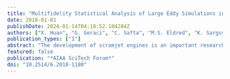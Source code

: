```yaml
---
title: "Multifidelity Statistical Analysis of Large Eddy Simulations in Scramjet Computations"
date: 2018-01-01
publishDate: 2024-01-14T04:18:52.104284Z
authors: ["X. Huan", "G. Geraci", "C. Safta", "M.S. Eldred", "K. Sargsyan", "Z.P. Vane", "J.C. Oefelein", "H.N. Najm"]
publication_types: ["1"]
abstract: "The development of scramjet engines is an important research area for advancing hypersonic and orbital flights. Progress towards optimal engine designs requires accurate and computationally affordable flow simulations, as well as uncertainty quantification (UQ). While traditional UQ techniques can become prohibitive under expensive simulations and high-dimensional parameter spaces, polynomial chaos (PC) surrogate modeling is a useful tool for alleviating some of the computational burden. However, non-intrusive quadrature-based constructions of PC expansions relying on a single high-fidelity model can still be quite expensive. We thus introduce a two-stage numerical procedure for constructing PC surrogates while making use of multiple models of different fidelity. The first stage involves an initial dimension reduction through global sensitivity analysis using compressive sensing. The second stage utilizes adaptive sparse quadrature on a multifidelity expansion to compute PC surrogate coefficients in the reduced parameter space where quadrature methods can be more effective. The overall method is used to produce accurate surrogates and to propagate uncertainty induced by uncertain boundary conditions and turbulence model parameters, for performance quantities of interest from large eddy simulations of supersonic reactive flows inside a scramjet engine."
featured: false
publication: "*AIAA SciTech Forum*"
doi: "10.2514/6.2018-1180"
---
```



